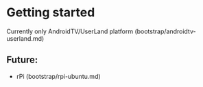 # Getting started

Currently only AndroidTV/UserLand platform (bootstrap/androidtv-userland.md) 

## Future:
- rPi (bootstrap/rpi-ubuntu.md)

